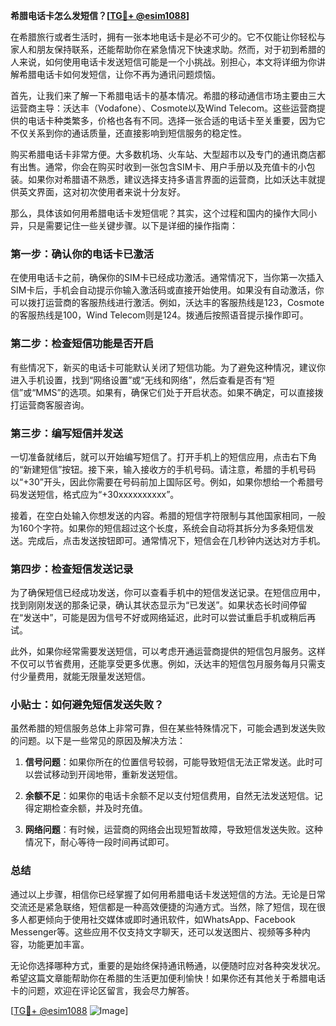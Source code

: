 **希腊电话卡怎么发短信？[[TG💪+ @esim1088](https://t.me/s/esim1088)]**

在希腊旅行或者生活时，拥有一张本地电话卡是必不可少的。它不仅能让你轻松与家人和朋友保持联系，还能帮助你在紧急情况下快速求助。然而，对于初到希腊的人来说，如何使用电话卡发送短信可能是一个小挑战。别担心，本文将详细为你讲解希腊电话卡如何发短信，让你不再为通讯问题烦恼。

首先，让我们来了解一下希腊电话卡的基本情况。希腊的移动通信市场主要由三大运营商主导：沃达丰（Vodafone）、Cosmote以及Wind Telecom。这些运营商提供的电话卡种类繁多，价格也各有不同。选择一张合适的电话卡至关重要，因为它不仅关系到你的通话质量，还直接影响到短信服务的稳定性。

购买希腊电话卡非常方便。大多数机场、火车站、大型超市以及专门的通讯商店都有出售。通常，你会在购买时收到一张包含SIM卡、用户手册以及充值卡的小包装。如果你对希腊语不熟悉，建议选择支持多语言界面的运营商，比如沃达丰就提供英文界面，这对初次使用者来说十分友好。

那么，具体该如何用希腊电话卡发短信呢？其实，这个过程和国内的操作大同小异，只是需要记住一些关键步骤。以下是详细的操作指南：

### 第一步：确认你的电话卡已激活

在使用电话卡之前，确保你的SIM卡已经成功激活。通常情况下，当你第一次插入SIM卡后，手机会自动提示你输入激活码或直接开始使用。如果没有自动激活，你可以拨打运营商的客服热线进行激活。例如，沃达丰的客服热线是123，Cosmote的客服热线是100，Wind Telecom则是124。拨通后按照语音提示操作即可。

### 第二步：检查短信功能是否开启

有些情况下，新买的电话卡可能默认关闭了短信功能。为了避免这种情况，建议你进入手机设置，找到“网络设置”或“无线和网络”，然后查看是否有“短信”或“MMS”的选项。如果有，确保它们处于开启状态。如果不确定，可以直接拨打运营商客服咨询。

### 第三步：编写短信并发送

一切准备就绪后，就可以开始编写短信了。打开手机上的短信应用，点击右下角的“新建短信”按钮。接下来，输入接收方的手机号码。请注意，希腊的手机号码以“+30”开头，因此你需要在号码前加上国际区号。例如，如果你想给一个希腊号码发送短信，格式应为“+30xxxxxxxxxx”。

接着，在空白处输入你想发送的内容。希腊的短信字符限制与其他国家相同，一般为160个字符。如果你的短信超过这个长度，系统会自动将其拆分为多条短信发送。完成后，点击发送按钮即可。通常情况下，短信会在几秒钟内送达对方手机。

### 第四步：检查短信发送记录

为了确保短信已经成功发送，你可以查看手机中的短信发送记录。在短信应用中，找到刚刚发送的那条记录，确认其状态显示为“已发送”。如果状态长时间停留在“发送中”，可能是因为信号不好或网络延迟，此时可以尝试重启手机或稍后再试。

此外，如果你经常需要发送短信，可以考虑开通运营商提供的短信包月服务。这样不仅可以节省费用，还能享受更多优惠。例如，沃达丰的短信包月服务每月只需支付少量费用，就能无限量发送短信。

### 小贴士：如何避免短信发送失败？

虽然希腊的短信服务总体上非常可靠，但在某些特殊情况下，可能会遇到发送失败的问题。以下是一些常见的原因及解决方法：

1. **信号问题**：如果你所在的位置信号较弱，可能导致短信无法正常发送。此时可以尝试移动到开阔地带，重新发送短信。
   
2. **余额不足**：如果你的电话卡余额不足以支付短信费用，自然无法发送短信。记得定期检查余额，并及时充值。
   
3. **网络问题**：有时候，运营商的网络会出现短暂故障，导致短信发送失败。这种情况下，耐心等待一段时间再试即可。

### 总结

通过以上步骤，相信你已经掌握了如何用希腊电话卡发送短信的方法。无论是日常交流还是紧急联络，短信都是一种高效便捷的沟通方式。当然，除了短信，现在很多人都更倾向于使用社交媒体或即时通讯软件，如WhatsApp、Facebook Messenger等。这些应用不仅支持文字聊天，还可以发送图片、视频等多种内容，功能更加丰富。

无论你选择哪种方式，重要的是始终保持通讯畅通，以便随时应对各种突发状况。希望这篇文章能帮助你在希腊的生活更加便利愉快！如果你还有其他关于希腊电话卡的问题，欢迎在评论区留言，我会尽力解答。

[[TG💪+ @esim1088](https://t.me/s/esim1088) ![Image](https://i.postimg.cc/4NQfJmqS/Snipaste-2025-05-13-00-14-12.png)]